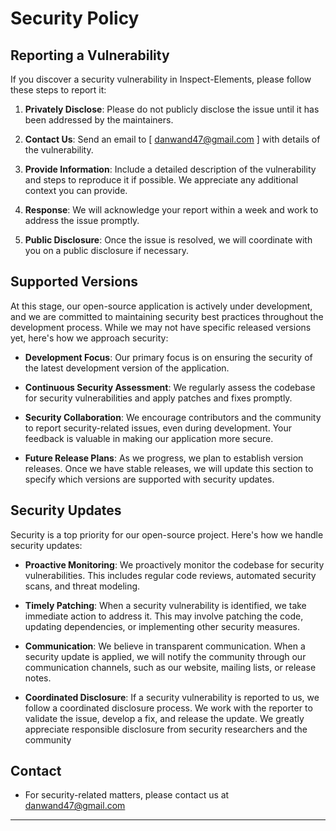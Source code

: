 # Security Policy

## Reporting a Vulnerability

If you discover a security vulnerability in Inspect-Elements, please follow these steps to report it:

1. **Privately Disclose**: Please do not publicly disclose the issue until it has been addressed by the maintainers.

2. **Contact Us**: Send an email to [ danwand47@gmail.com ] with details of the vulnerability.
   
3. **Provide Information**: Include a detailed description of the vulnerability and steps to reproduce it if possible. We appreciate any additional context you can provide.

4. **Response**: We will acknowledge your report within a week and work to address the issue promptly.

5. **Public Disclosure**: Once the issue is resolved, we will coordinate with you on a public disclosure if necessary.

## Supported Versions

At this stage, our open-source application is actively under development, and we are committed to maintaining security best practices throughout the development process. While we may not have specific released versions yet, here's how we approach security:

- **Development Focus**: Our primary focus is on ensuring the security of the latest development version of the application.

- **Continuous Security Assessment**: We regularly assess the codebase for security vulnerabilities and apply patches and fixes promptly.

- **Security Collaboration**: We encourage contributors and the community to report security-related issues, even during development. Your feedback is valuable in making our application more secure.

- **Future Release Plans**: As we progress, we plan to establish version releases. Once we have stable releases, we will update this section to specify which versions are supported with security updates.

## Security Updates

Security is a top priority for our open-source project. Here's how we handle security updates:

- **Proactive Monitoring**: We proactively monitor the codebase for security vulnerabilities. This includes regular code reviews, automated security scans, and threat modeling.

- **Timely Patching**: When a security vulnerability is identified, we take immediate action to address it. This may involve patching the code, updating dependencies, or implementing other security measures.

- **Communication**: We believe in transparent communication. When a security update is applied, we will notify the community through our communication channels, such as our website, mailing lists, or release notes.

- **Coordinated Disclosure**: If a security vulnerability is reported to us, we follow a coordinated disclosure process. We work with the reporter to validate the issue, develop a fix, and release the update. We greatly appreciate responsible disclosure from security researchers and the community

## Contact

- For security-related matters, please contact us at  danwand47@gmail.com 


---
